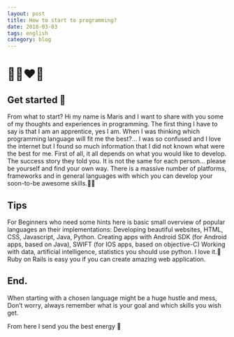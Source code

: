 ```yaml
---
layout: post
title: How to start to programming?
date: 2018-03-03
tags: english
category: blog
---
```



👩‍🏫❤🤗
===========





## Get started 🚀

From what to start? Hi my name is Maris and I want to share with you some of my thoughts and experiences in programming. The first thing I have to say is that I am an apprentice, yes I am. When I was thinking which programming language will fit me the best?... I was so confused and I love the internet but I found so much information that I did not known what were the best for me.
First of all, it all depends on what you would like to develop. The success story they told you. It is not the same for each person… please be yourself and find your own way.
There is a massive number of platforms, frameworks and in general languages with which you can develop your soon-to-be awesome skills.👩‍💻


## Tips

For Beginners who need some hints here is basic small overview of popular  languages an their implementations: Developing beautiful websites, HTML, CSS, Javascript, Java, Python.
Creating apps with Android SDK (for Android apps, based on Java), SWIFT (for IOS apps, based on objective-C)
Working with data, artificial intelligence, statistics you should use python. I love it.🐍
Ruby on Rails is easy you if you can create amazing web application.



## End.

When starting with a chosen language might be a huge hustle and mess, Don’t worry, always remember what is your goal and which skills you wish get. 

From here I send you the best energy 🧡

